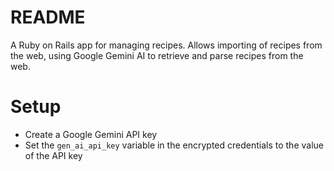 # README

A Ruby on Rails app for managing recipes. Allows importing of recipes from the web, using Google Gemini AI to
retrieve and parse recipes from the web.

# Setup
- Create a Google Gemini API key
- Set the `gen_ai_api_key` variable in the encrypted credentials to the value of the API key
